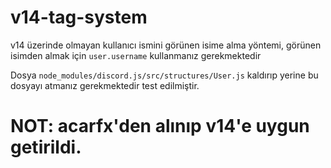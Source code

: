 # v14-tag-system

v14 üzerinde olmayan kullanıcı ismini görünen isime alma yöntemi, görünen isimden almak için ```user.username``` kullanmanız gerekmektedir

Dosya ```node_modules/discord.js/src/structures/User.js``` kaldırıp yerine bu dosyayı atmanız gerekmektedir test edilmiştir.

# NOT: acarfx'den alınıp v14'e uygun getirildi.
